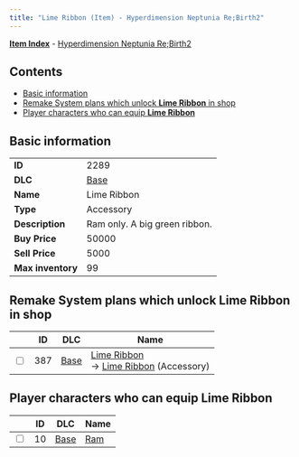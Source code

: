 ```yaml
---
title: "Lime Ribbon (Item) - Hyperdimension Neptunia Re;Birth2"
---
```


[**Item Index**](/neptunia/rb2/item/index.html) - [Hyperdimension Neptunia Re;Birth2](/neptunia/rb2)

## Contents

- [Basic information](#basic-information)
- [Remake System plans which unlock **Lime Ribbon** in shop](#remake-system-plans-which-unlock-lime-ribbon-in-shop)
- [Player characters who can equip **Lime Ribbon**](#player-characters-who-can-equip-lime-ribbon)

## Basic information

|   |   |
| -- | -- |
| **ID** | 2289 |
| **DLC** | [Base](/neptunia/rb2/dlc/0-base.html) |
| **Name** | Lime Ribbon |
| **Type** | Accessory |
| **Description** | Ram only. A big green ribbon. |
| **Buy Price** | 50000 |
| **Sell Price** | 5000 |
| **Max inventory** | 99 |

## Remake System plans which unlock **Lime Ribbon** in shop

|    | ID | DLC | Name |
| -- | -- | --- | ---- |
| <input type="checkbox" id="rb2-remake-0-387" class="trackbox" /> | 387 | [Base](/neptunia/rb2/dlc/0-base.html) | [Lime Ribbon](/neptunia/rb2/remake/0-387-lime-ribbon.html)<br />→ [Lime Ribbon](/neptunia/rb2/item/0-2289-lime-ribbon.html) (Accessory) |

## Player characters who can equip **Lime Ribbon**

|    | ID | DLC | Name |
| -- | -- | --- | ---- |
| <input type="checkbox" id="rb2-player-0-10" class="trackbox" /> | 10 | [Base](/neptunia/rb2/dlc/0-base.html) | [Ram](/neptunia/rb2/player/0-10-ram.html) |